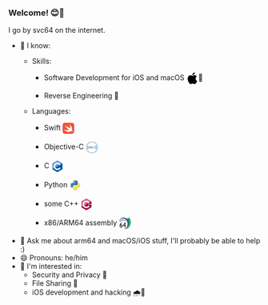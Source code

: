 ### Welcome! 😊👋

I go by svc64 on the internet.

- 📘 I know:
  - Skills:
    
    - Software Development for iOS and macOS <img valign="middle" src="assets/apple-original.svg" width="24px" />📱
    
    - Reverse Engineering 🔬
  
  - Languages:
    
    - Swift <img valign="middle" src="assets/swift-original.svg" width="24px" />
    
    - Objective-C <img valign="middle" src="assets/objectivec-plain.svg" width="24px" />
    
    -  C <img valign="middle" src="assets/c-original.svg" width="24px" />
    
    - Python <img valign="middle" src="assets/python-original.svg" width="24px" />
    
    - some C++ <img valign="middle" src="assets/cplusplus-original.svg" width="24px" />
    
    - x86/ARM64 assembly <img valign="middle" src="assets/aarch64-original.svg" width="24px" />
- 💬 Ask me about arm64 and macOS/iOS stuff, I'll probably be able to help :)
- 😄 Pronouns: he/him
- 🔭 I'm interested in:
  - Security and Privacy 🔐
  - File Sharing 📂
  - iOS development and hacking 🌧️📲
